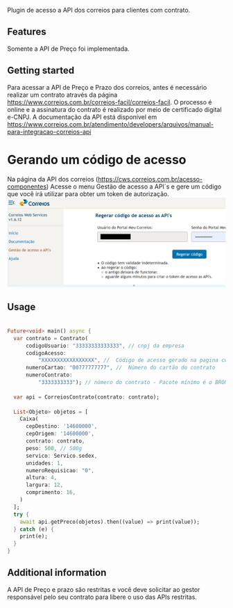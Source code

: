 <!--
This README describes the package. If you publish this package to pub.dev,
this README's contents appear on the landing page for your package.

For information about how to write a good package README, see the guide for
[writing package pages](https://dart.dev/guides/libraries/writing-package-pages).

For general information about developing packages, see the Dart guide for
[creating packages](https://dart.dev/guides/libraries/create-library-packages)
and the Flutter guide for
[developing packages and plugins](https://flutter.dev/developing-packages).
-->

Plugin de acesso a API dos correios para clientes com contrato.
## Features
Somente a API de Preço foi implementada.


## Getting started

Para acessar a API de Preço e Prazo dos correios, antes é necessário realizar um contrato através da página https://www.correios.com.br/correios-facil/correios-facil. O processo é online e a assinatura do contrato é realizado por meio de certificado digital e-CNPJ.
A documentação da API está disponível em https://www.correios.com.br/atendimento/developers/arquivos/manual-para-integracao-correios-api

# Gerando um código de acesso
Na página da API dos correios (https://cws.correios.com.br/acesso-componentes) Acesse o menu Gestão de acesso a API´s e gere um código que você irá utilizar para obter um token de autorização. 
![Alt text](image-1.png)



## Usage


```dart

Future<void> main() async {
  var contrato = Contrato(
      codigoUsuario: "33333333333333", // cnpj da empresa
      codigoAcesso:
          "XXXXXXXXXXXXXXXXX", //  Código de acesso gerado na pagina cws.correios.com
      numeroCartao: "00777777777", //  Número do cartão do contrato
      numeroContrato:
          "3333333333"); // número do contrato - Pacote mínimo é o BRONZE

  var api = CorreiosContrato(contrato: contrato);

  List<Objeto> objetos = [
    Caixa(
      cepDestino: '14600000',
      cepOrigem: '14600000',
      contrato: contrato,
      peso: 500, // 500g
      servico: Servico.sedex,
      unidades: 1,
      numeroRequisicao: "0",
      altura: 4,
      largura: 12,
      comprimento: 16,
    )
  ];
  try {
    await api.getPreco(objetos).then((value) => print(value));
  } catch (e) {
    print(e);
  }
}

```

## Additional information


A API de Preço e prazo são restritas e você deve solicitar ao gestor responsável pelo seu contrato para libere o uso das APIs restritas.